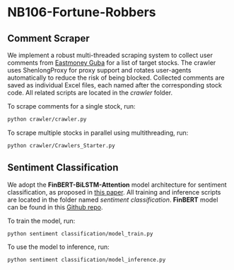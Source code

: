 # NB106-Fortune-Robbers

## Comment Scraper

We implement a robust multi-threaded scraping system to collect user comments from [Eastmoney Guba](https://guba.eastmoney.com/) for a list of target stocks. The crawler uses ShenlongProxy for proxy support and rotates user-agents automatically to reduce the risk of being blocked. Collected comments are saved as individual Excel files, each named after the corresponding stock code. All related scripts are located in the *crawler* folder.

To scrape comments for a single stock, run:

```bash
python crawler/crawler.py
```

To scrape multiple stocks in parallel using multithreading, run:

```bash
python crawler/Crawlers_Starter.py
```


## Sentiment Classification

We adopt the **FinBERT-BiLSTM-Attention** model architecture for sentiment classification, as proposed in [this paper](https://ieeexplore.ieee.org/abstract/document/9581106). All training and inference scripts are located in the folder named *sentiment classification*. **FinBERT** model can be found in this [Github repo](https://github.com/valuesimplex/FinBERT). 

To train the model, run: 

```bash
python sentiment classification/model_train.py
```

To use the model to inference, run: 

```bash
python sentiment classification/model_inference.py
```